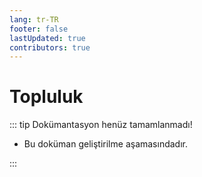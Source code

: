 ```yaml
---
lang: tr-TR
footer: false
lastUpdated: true
contributors: true
---
```


# Topluluk

::: tip Dokümantasyon henüz tamamlanmadı!

- Bu doküman geliştirilme aşamasındadır.

:::